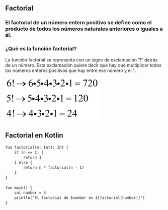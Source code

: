 ## Factorial
### El factorial de un número entero positivo se define como el producto de todos los números naturales anteriores o iguales a él.
### ¿Qué es la función factorial?
La función factorial se representa con un signo de exclamación “!” detrás de un número. Esta exclamación quiere decir que hay que multiplicar todos los números enteros positivos que hay entre ese número y el 1.

![Texto alternativo](/factoriales.png)

## Factorial en Kotlin
~~~
fun factorial(n: Int): Int {
    if (n <= 1) {
        return 1
    } else {
        return n * factorial(n - 1)
    }
}

fun main() {
    val number = 5
    println("El factorial de $number es ${factorial(number)}")
}
~~~
